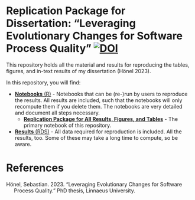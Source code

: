 # Replication Package for Dissertation: “Leveraging Evolutionary Changes for Software Process Quality” [![DOI](https://zenodo.org/badge/DOI/10.5281/zenodo.7981673.svg)](https://doi.org/10.5281/zenodo.7981673)

This repository holds all the material and results for reproducing the
tables, figures, and in-text results of my dissertation (Hönel 2023).

In this repository, you will find:

- [**Notebooks** (R)](./notebooks) - Notebooks that can be (re-)run by
  users to reproduce the results. All results are included, such that
  the notebooks will only recompute them if you delete them. The
  notebooks are very detailed and document all steps necessary.
  - [**Replication Package for All Results, Figures, and
    Tables**](./notebooks/Replication.md) - The primary notebook of this
    repository.
- [**Results** (RDS)](./results) - All data required for reproduction is
  included. All the results, too. Some of these may take a long time to
  compute, so be aware.

# References

<div id="refs" class="references csl-bib-body hanging-indent">

<div id="ref-honel2023_phdthesis" class="csl-entry">

Hönel, Sebastian. 2023. “<span class="nocase">Leveraging Evolutionary
Changes for Software Process Quality</span>.” PhD thesis, Linnaeus
University.

</div>

</div>
